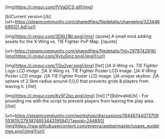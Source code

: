 [img]https://i.imgur.com/fVVaDCS.gif[/img]

[b]Current version:[/b] [url=https://steamcommunity.com/sharedfiles/filedetails/changelog/3234466893]1.4d[/url]

[img]https://i.imgur.com/3D6U1Br.png[/img]
[quote]
A small mod adding assets for the X-Wing vs. TIE Fighter PvP Map.
[/quote]

[url=https://steamcommunity.com/sharedfiles/filedetails/?id=2978742816][img]https://i.imgur.com/XytuSmz.png[/img][/url]


[img]https://i.imgur.com/TGu2yer.png[/img]
[list]
[*]A X-Wing vs. TIE Fighter Logo LCD image.
[*]A X-Wing vs. TIE Fighter Poster LCD image.
[*]A X-Wing Poster LCD image.
[*]A TIE Fighter Poster LCD image.
[*]A unique skybox.
[*]A sphere of 2.5km radius around 0,0,0 that prevents grids & players from leaving it.
[/list]


[img]https://i.imgur.com/Ky5F2bo.png[/img]
[list]
[*][b]Invalid[/b] - For providing me with the script to prevent players from leaving the play area.
[/list]


[url=https://steamcommunity.com/workshop/discussions/18446744073709551615/2793874853443195941/?appid=244850][img]https://raw.githubusercontent.com/enenra/aqdse/master/usage_guidelines.png[/img][/url]
